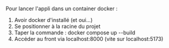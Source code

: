 Pour lancer l'appli dans un container docker :
1. Avoir docker d'installé (et oui...)
2. Se positionner à la racine du projet
3. Taper la commande : docker compose up --build
4. Accéder au front via localhost:8000 (vite sur localhost:5173)
